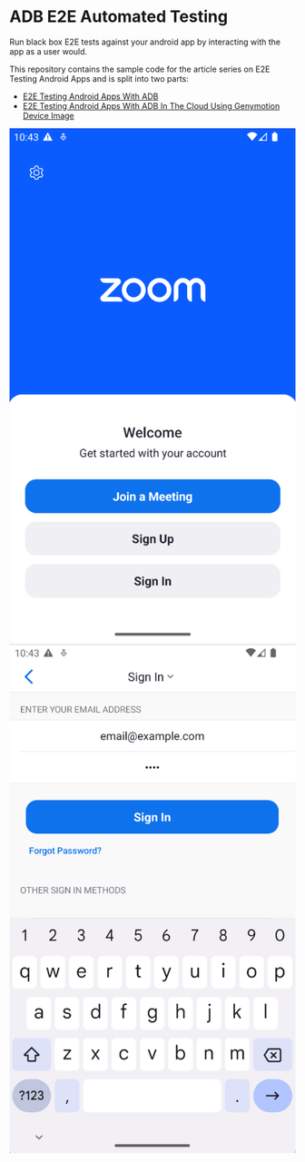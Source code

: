# ADB E2E Automated Testing

Run black box E2E tests against your android app by interacting with the app as a user would. 

This repository contains the sample code for the article series on E2E Testing Android Apps and is split into two parts:


- [E2E Testing Android Apps With ADB](https://medium.com/@philblenk6/e2e-testing-android-apps-with-adb-b0d667cfe44b)
- [E2E Testing Android Apps With ADB In The Cloud Using Genymotion Device Image](https://medium.com/@philblenk6/android-automated-testing-in-the-cloud-using-genymotion-device-image-359f1024aece)
    

<p align="center">
  <img src="./images/launch.png" alt="zoom launch" width="512">
  <img src="./images/sign-in.png" alt="zoom sign in" width="512">
</p>


